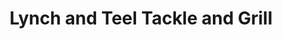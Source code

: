 ---
title: "Lynch and Teel Tackle and Grill"
url: /pottsboro/lynch-and-teel-tackle-and-grill/
shop: convenience
---